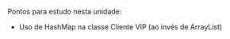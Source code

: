 Pontos para estudo nesta unidade: 
 - Uso de HashMap na classe Cliente VIP (ao invés de ArrayList)


